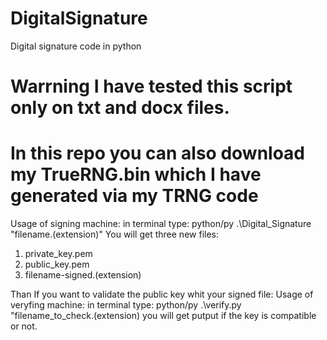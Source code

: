 # DigitalSignature
Digital signature code in python 
# Warrning I have tested this script only on txt and docx files.
# In this repo you can also download my TrueRNG.bin which I have generated via my TRNG code
Usage of signing machine: in terminal type: python/py .\Digital_Signature \"filename.(extension)"
You will get three new files:
1. private_key.pem
2. public_key.pem
3. filename-signed.(extension)

Than If you want to validate the public key whit your signed file:
Usage of veryfing machine: in terminal type: python/py .\verify.py "filename_to_check.(extension)
you will get putput if the key is compatible or not.
